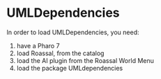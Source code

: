 # UMLDependencies

In order to load UMLDependencies, you need:

1. have a Pharo 7
2. load Roassal, from the catalog
3. load the AI plugin from the Roassal World Menu
4. load the package UMLdependencies
